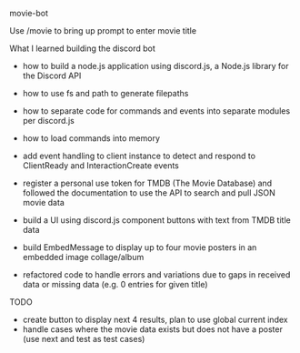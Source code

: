 movie-bot

Use /movie to bring up prompt to enter movie title

What I learned building the discord bot
- how to build a node.js application using discord.js, a Node.js library for the Discord API
- how to use fs and path to generate filepaths 
- how to separate code for commands and events into separate modules per discord.js
- how to load commands into memory 
- add event handling to client instance to detect and respond to ClientReady and InteractionCreate events 

- register a personal use token for TMDB (The Movie Database) and followed the documentation to use the API to search and pull JSON movie data
- build a UI using discord.js component buttons with text from TMDB title data 
- build EmbedMessage to display up to four movie posters in an embedded image collage/album
- refactored code to handle errors and variations due to gaps in received data or missing data (e.g. 0 entries for given title)

TODO
- create button to display next 4 results, plan to use global current index
- handle cases where the movie data exists but does not have a poster (use next and test as test cases)